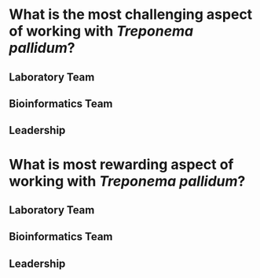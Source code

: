 # What is the most challenging aspect of working with *Treponema pallidum*?

## Laboratory Team



## Bioinformatics Team


## Leadership


# What is most rewarding aspect of working with *Treponema pallidum*?


## Laboratory Team



## Bioinformatics Team



## Leadership
